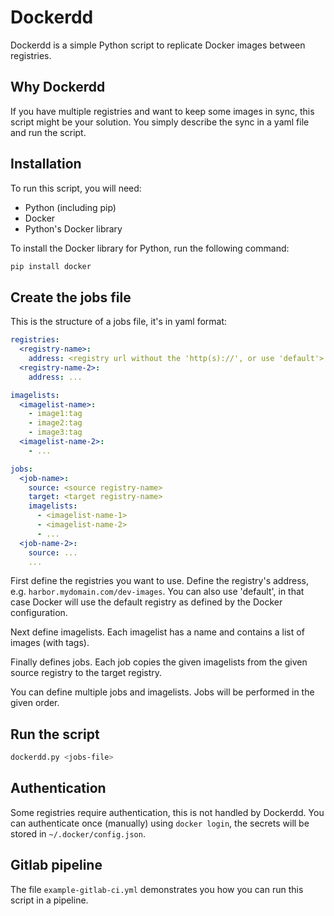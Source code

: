 # Dockerdd

Dockerdd is a simple Python script to replicate Docker images between
registries.


## Why Dockerdd

If you have multiple registries and want to keep some images in sync, this
script might be your solution. You simply describe the sync in a yaml file and
run the script.


## Installation

To run this script, you will need:

- Python (including pip)
- Docker
- Python's Docker library

To install the Docker library for Python, run the following command:

``` sh
pip install docker
```


## Create the jobs file

This is the structure of a jobs file, it's in yaml format:

``` yaml
registries:
  <registry-name>:
    address: <registry url without the 'http(s)://', or use 'default'>
  <registry-name-2>:
    address: ...

imagelists:
  <imagelist-name>:
    - image1:tag
    - image2:tag
    - image3:tag
  <imagelist-name-2>:
    - ...

jobs:
  <job-name>:
    source: <source registry-name>
    target: <target registry-name>
    imagelists:
      - <imagelist-name-1>
      - <imagelist-name-2>
      - ...
  <job-name-2>:
    source: ...
    ...
```

First define the registries you want to use. Define the registry's address,
e.g. `harbor.mydomain.com/dev-images`. You can also use 'default', in that case
Docker will use the default registry as defined by the Docker configuration.

Next define imagelists. Each imagelist has a name and contains a list of images
(with tags).

Finally defines jobs. Each job copies the given imagelists from the given
source registry to the target registry.

You can define multiple jobs and imagelists. Jobs will be performed in the
given order.


## Run the script

``` sh
dockerdd.py <jobs-file>
```


## Authentication

Some registries require authentication, this is not handled by Dockerdd. You
can authenticate once (manually) using `docker login`, the secrets will be
stored in `~/.docker/config.json`.


## Gitlab pipeline

The file `example-gitlab-ci.yml` demonstrates you how you can run this script
in a pipeline.
